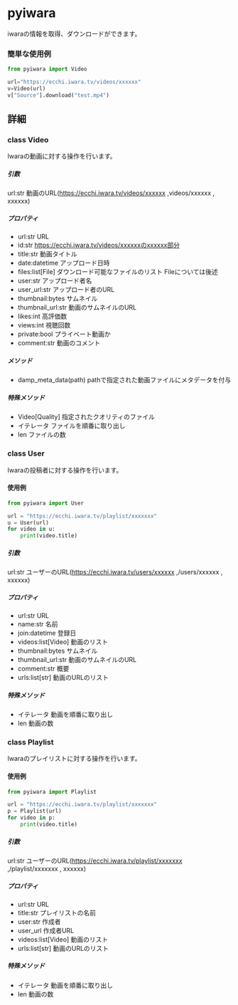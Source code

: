 # pyiwara
iwaraの情報を取得、ダウンロードができます。

### 簡単な使用例

```python:sample.py
from pyiwara import Video

url="https://ecchi.iwara.tv/videos/xxxxxx"
v=Video(url)
v["Source"].download("test.mp4")
```

## 詳細

### class Video
Iwaraの動画に対する操作を行います。

##### 引数
url:str 動画のURL(https://ecchi.iwara.tv/videos/xxxxxx ,videos/xxxxxx , xxxxxx)

##### プロパティ
- url:str           URL 
- id:str            https://ecchi.iwara.tv/videos/xxxxxxのxxxxxx部分
- title:str         動画タイトル
- date:datetime     アップロード日時
- files:list[File]  ダウンロード可能なファイルのリスト Fileについては後述
- user:str          アップロード者名
- user_url:str      アップロード者のURL
- thumbnail:bytes   サムネイル
- thumbnail_url:str 動画のサムネイルのURL
- likes:int         高評価数
- views:int         視聴回数
- private:bool      プライベート動画か
- comment:str       動画のコメント

##### メソッド
- damp_meta_data(path) pathで指定された動画ファイルにメタデータを付与

##### 特殊メソッド
- Video[Quality] 指定されたクオリティのファイル
- イテレータ      ファイルを順番に取り出し
- len            ファイルの数


### class User
Iwaraの投稿者に対する操作を行います。

#### 使用例
```python:sample2.py
from pyiwara import User

url = "https://ecchi.iwara.tv/playlist/xxxxxxx"
u = User(url)
for video in u:
    print(video.title)
```
##### 引数
url:str ユーザーのURL(https://ecchi.iwara.tv/users/xxxxxx ,/users/xxxxxx , xxxxxx)

##### プロパティ
- url:str           URL
- name:str         名前
- join:datetime     登録日
- videos:list[Video]  動画のリスト
- thumbnail:bytes   サムネイル
- thumbnail_url:str 動画のサムネイルのURL
- comment:str       概要
- urls:list[str] 動画のURLのリスト

##### 特殊メソッド
- イテレータ      動画を順番に取り出し
- len            動画の数


### class Playlist
Iwaraのプレイリストに対する操作を行います。

#### 使用例
```python:sample3.py
from pyiwara import Playlist

url = "https://ecchi.iwara.tv/playlist/xxxxxxx"
p = Playlist(url)
for video in p:
    print(video.title)
```
##### 引数
url:str ユーザーのURL(https://ecchi.iwara.tv/playlist/xxxxxxx ,/playlist/xxxxxxx , xxxxxx)

##### プロパティ
- url:str           URL
- title:str         プレイリストの名前
- user:str 作成者
- user_url 作成者URL
- videos:list[Video]  動画のリスト
- urls:list[str] 動画のURLのリスト

##### 特殊メソッド
- イテレータ      動画を順番に取り出し
- len            動画の数














